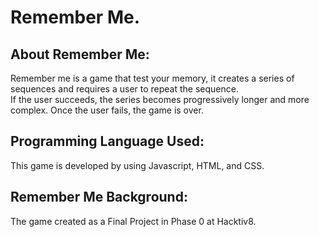 # Remember Me.

## About Remember Me: 
Remember me is a game that test your memory, it creates a series of sequences and requires a user to repeat the sequence. <br> If the user succeeds, the series becomes progressively longer and more complex. Once the user fails, the game is over. 

## Programming Language Used:
This game is developed by using Javascript, HTML, and CSS.

## Remember Me Background:
The game created as a Final Project in Phase 0 at Hacktiv8.
